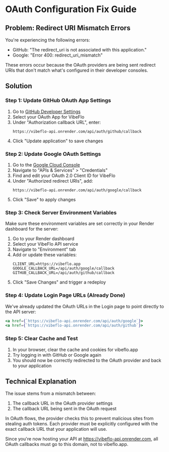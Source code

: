 # OAuth Configuration Fix Guide

## Problem: Redirect URI Mismatch Errors

You're experiencing the following errors:
- GitHub: "The redirect_uri is not associated with this application."
- Google: "Error 400: redirect_uri_mismatch"

These errors occur because the OAuth providers are being sent redirect URIs that don't match what's configured in their developer consoles.

## Solution

### Step 1: Update GitHub OAuth App Settings

1. Go to [GitHub Developer Settings](https://github.com/settings/developers)
2. Select your OAuth App for VibeFlo
3. Under "Authorization callback URL", enter:
   ```
   https://vibeflo-api.onrender.com/api/auth/github/callback
   ```
4. Click "Update application" to save changes

### Step 2: Update Google OAuth Settings

1. Go to the [Google Cloud Console](https://console.cloud.google.com/)
2. Navigate to "APIs & Services" > "Credentials"
3. Find and edit your OAuth 2.0 Client ID for VibeFlo
4. Under "Authorized redirect URIs", add:
   ```
   https://vibeflo-api.onrender.com/api/auth/google/callback
   ```
5. Click "Save" to apply changes

### Step 3: Check Server Environment Variables

Make sure these environment variables are set correctly in your Render dashboard for the server:

1. Go to your Render dashboard
2. Select your VibeFlo API service
3. Navigate to "Environment" tab
4. Add or update these variables:
   ```
   CLIENT_URL=https://vibeflo.app
   GOOGLE_CALLBACK_URL=/api/auth/google/callback
   GITHUB_CALLBACK_URL=/api/auth/github/callback
   ```
5. Click "Save Changes" and trigger a redeploy

### Step 4: Update Login Page URLs (Already Done)

We've already updated the OAuth URLs in the Login page to point directly to the API server:
```jsx
<a href={`https://vibeflo-api.onrender.com/api/auth/google`}>
<a href={`https://vibeflo-api.onrender.com/api/auth/github`}>
```

### Step 5: Clear Cache and Test

1. In your browser, clear the cache and cookies for vibeflo.app
2. Try logging in with GitHub or Google again
3. You should now be correctly redirected to the OAuth provider and back to your application

## Technical Explanation

The issue stems from a mismatch between:
1. The callback URL in the OAuth provider settings
2. The callback URL being sent in the OAuth request

In OAuth flows, the provider checks this to prevent malicious sites from stealing auth tokens. Each provider must be explicitly configured with the exact callback URL that your application will use.

Since you're now hosting your API at https://vibeflo-api.onrender.com, all OAuth callbacks must go to this domain, not to vibeflo.app. 